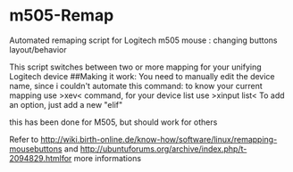 # m505-Remap
Automated remaping script for Logitech m505 mouse : changing buttons layout/behavior


This script switches between two or more mapping for your unifying Logitech device
##Making it work:
You need to manually edit the device name, since i couldn't automate this command:
  to know your current mapping use >xev< command, for your device list use >xinput list<
  To add an option, just add a new "elif"

this has been done for M505, but should work for others


Refer to http://wiki.birth-online.de/know-how/software/linux/remapping-mousebuttons and http://ubuntuforums.org/archive/index.php/t-2094829.htmlfor more informations
